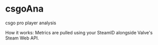 # csgoAna
csgo pro player analysis

How it works:
Metrics are pulled using your SteamID alongside Valve's Steam Web API.